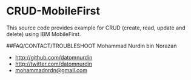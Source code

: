 # CRUD-MobileFirst
This source code provides example for CRUD (create, read, update and delete) using IBM MobileFirst.

##FAQ/CONTACT/TROUBLESHOOT
Mohammad Nurdin bin Norazan

- http://github.com/datomnurdin
- http://twitter.com/datomnurdin
- mohammadnrdn@gmail.com
